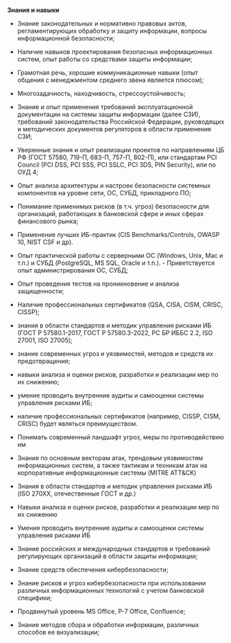 **Знания и навыки**

- Знание законодательных и нормативно правовых актов, регламентирующих обработку и защиту информации, вопросы информационной безопасности;
- Наличие навыков проектирования безопасных информационных систем, опыт работы со средствами защиты информации;
- Грамотная речь, хорошие коммуникационные навыки (опыт общения с менеджментом среднего звена является плюсом);
- Многозадачность, находчивость, стрессоустойчивость;
- Знание и опыт применения требований эксплуатационной документации на системы защиты информации (далее СЗИ), требований законодательства Российской Федерации, руководящих и методических документов регуляторов в области применения СЗИ;

- Уверенные знания и опыт реализации проектов по направлениям ЦБ РФ (ГОСТ 57580, 719-П, 683-П, 757-П, 802-П), или стандартам PCI Council (PCI DSS, PCI SSS, PCI SSLC, PCI 3DS, PIN Security), или по ОУД 4;
- Опыт анализа архитектуры и настроек безопасности системных компонентов на уровне сети, ОС, СУБД, прикладного ПО;
- Понимание применимых рисков (в т.ч. угроз) безопасности для организаций, работающих в банковской сфере и иных сферах финансового рынка;
- Применение лучших ИБ-практик (CIS Benchmarks/Controls, OWASP 10, NIST CSF и др).

- Опыт практической работы с серверными ОС (Windows, Unix, Mac и т.п.) и СУБД (PostgreSQL, MS SQL, Oracle и т.п.). - Приветствуется опыт администрирования ОС, СУБД;
- Опыт проведения тестов на проникновение и анализа защищенности;
- Наличие профессиональных сертификатов (QSA, CISA, CISM, CRISC, CISSP);

- знания в области стандартов и методик управления рисками ИБ (ГОСТ Р 57580.1-2017, ГОСТ Р 57580.3-2022, РС БР ИББС 2.2, ISO 27001, ISO 27005);
- знание современных угроз и уязвимостей, методов и средств их предотвращения;
- навыки анализа и оценки рисков, разработки и реализации мер по их снижению;
- умение проводить внутренние аудиты и самооценки системы управления рисками ИБ;
- наличие профессиональных сертификатов (например, CISSP, CISM, CRISC) будет являться преимуществом.

- Понимать современный ландшафт угроз, меры по противодействию им
- Знания по основным векторам атак, трендовым уязвимостям информационных систем, а также тактикам и техникам атак на корпоративные информационные системы (MITRE ATT&CK)
- Знания в области стандартов и методик управления рисками ИБ (ISO 270XX, отечественные ГОСТ и др.)
- Навыки анализа и оценки рисков, разработки и реализации мер по их снижению
- Умения проводить внутренние аудиты и самооценки системы управления рисками ИБ
- Знание российских и международных стандартов и требований регулирующих организаций в области защиты информации;
- Знание средств обеспечения кибербезопасности;
- Знание рисков и угроз кибербезопасности при использовании различных информационных технологий с учетом банковской специфики;
- Продвинутый уровень MS Office, Р-7 Office, Confluence;
- Знание методов сбора и обработки информации, различных способов ее визуализации;
